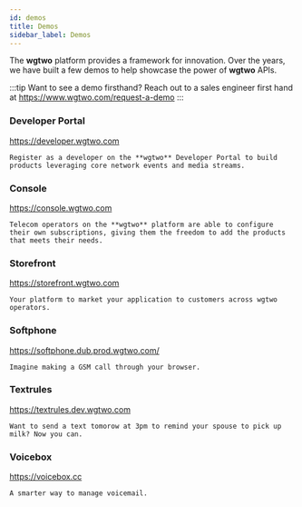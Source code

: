 ```yaml
---
id: demos
title: Demos
sidebar_label: Demos
---
```


The **wgtwo** platform provides a framework for innovation. Over the years, we have built a few demos to help showcase the power of **wgtwo** APIs. 

:::tip Want to see a demo firsthand?
Reach out to a sales engineer first hand at https://www.wgtwo.com/request-a-demo 
:::
### Developer Portal

https://developer.wgtwo.com

`Register as a developer on the **wgtwo** Developer Portal to build products leveraging core network events and media streams.`

### Console

https://console.wgtwo.com

`Telecom operators on the **wgtwo** platform are able to configure their own subscriptions, giving them the freedom to add the products that meets their needs.`

### Storefront

https://storefront.wgtwo.com

`Your platform to market your application to customers across wgtwo operators.`

### Softphone

https://softphone.dub.prod.wgtwo.com/

`Imagine making a GSM call through your browser.`

### Textrules

https://textrules.dev.wgtwo.com

`Want to send a text tomorow at 3pm to remind your spouse to pick up milk? Now you can.`

### Voicebox

https://voicebox.cc

`A smarter way to manage voicemail.`
